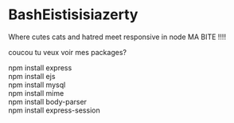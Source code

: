 BashEistisisiazerty
===================

Where cutes cats and hatred meet responsive in node MA BITE !!!!

coucou tu veux voir mes packages?  

npm install express  
npm install ejs  
npm install mysql  
npm install mime  
npm install body-parser  
npm install express-session  